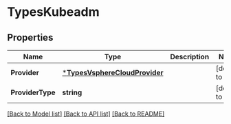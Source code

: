 # TypesKubeadm

## Properties
Name | Type | Description | Notes
------------ | ------------- | ------------- | -------------
**Provider** | [***TypesVsphereCloudProvider**](types.VsphereCloudProvider.md) |  | [default to null]
**ProviderType** | **string** |  | [default to null]

[[Back to Model list]](../README.md#documentation-for-models) [[Back to API list]](../README.md#documentation-for-api-endpoints) [[Back to README]](../README.md)


